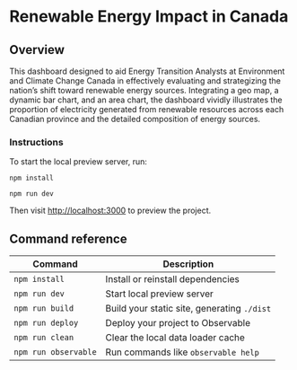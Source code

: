 # Renewable Energy Impact in Canada

## Overview

This dashboard designed to aid Energy Transition Analysts at Environment and Climate Change Canada in effectively evaluating and strategizing the nation’s shift toward renewable energy
sources. Integrating a geo map, a dynamic bar chart, and an area chart, the dashboard vividly illustrates the proportion of electricity generated
from renewable resources across each Canadian province and the detailed composition of energy sources.

### Instructions

To start the local preview server, run:

```
npm install
```

```
npm run dev
```

Then visit <http://localhost:3000> to preview the project.

## Command reference

| Command              | Description                                 |
| -------------------- | ------------------------------------------- |
| `npm install`        | Install or reinstall dependencies           |
| `npm run dev`        | Start local preview server                  |
| `npm run build`      | Build your static site, generating `./dist` |
| `npm run deploy`     | Deploy your project to Observable           |
| `npm run clean`      | Clear the local data loader cache           |
| `npm run observable` | Run commands like `observable help`         |
